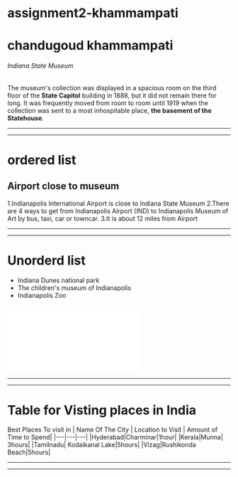 # assignment2-khammampati
# chandugoud khammampati
###### Indiana State Museum
The museum's collection was displayed in a spacious room on the third floor of the **State Capitol** building in 1888, but it did not remain there for long. It was frequently moved from room to room until 1919 when the collection was sent to a most inhospitable place, **the basement of the Statehouse**.
*** 
***
# ordered list
## Airport close to museum

1.Indianapolis International Airport  is close to Indiana State Museum 
2.There are 4 ways to get from Indianapolis Airport (IND) to Indianapolis Museum of Art by bus, taxi, car or towncar.
3.It is about 12 miles from Airport


***
***

# Unorderd list

- Indiana  Dunes national park
- The  children's museum of Indianapolis
- Indianapolis Zoo

![Aboutme](AboutMe.md)
 ***
 ***

 # Table for Visting places in India

 Best Places To visit in 
 | Name Of The City | Location to Visit | Amount of Time to Spend|
 |---|---|---|
 |Hyderabad|Charminar|1hour|
 |Kerala|Munna| 3hours|
 |Tamilnadu| Kodaikanal Lake|5hours|
 |Vizag|Rushikonda Beach|5hours|

 ***
 ***
 

